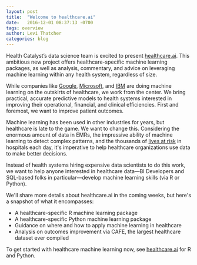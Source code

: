 ```yaml
---
layout: post
title:  "Welcome to healthcare.ai"
date:   2016-12-01 08:37:13 -0700
tags: overview
author: Levi Thatcher
categories: blog
---
```

Health Catalyst’s data science team is excited to present [healthcare.ai](http://healthcare.ai/). This ambitious new project offers healthcare-specific machine learning packages, as well as analysis, commentary, and advice on leveraging machine learning within any health system, regardless of size.

While companies like [Google](https://research.google.com/teams/brain/healthcare/), [Microsoft](http://searchhealthit.techtarget.com/opinion/Microsoft-Project-Adam-may-reach-healthcare-specialties), and [IBM](https://www.mskcc.org/about/innovative-collaborations/watson-oncology) are doing machine learning on the outskirts of healthcare, we work from the center. We bring practical, accurate predictive models to health systems interested in improving their operational, financial, and clinical efficiencies. First and foremost, we want to improve patient outcomes.

Machine learning has been used in other industries for years, but healthcare is late to the game. We want to change this. Considering the enormous amount of data in EMRs, the impressive ability of machine learning to detect complex patterns, and the thousands of [lives at risk](http://journals.lww.com/journalpatientsafety/Fulltext/2013/09000/A_New,_Evidence_based_Estimate_of_Patient_Harms.2.aspx) in hospitals each day, it's imperative to help healthcare organizations use data to make better decisions.

Instead of health systems hiring expensive data scientists to do this work, we want to help anyone interested in healthcare data—BI Developers and SQL-based folks in particular—develop machine learning skills (via R or Python).

We'll share more details about healthcare.ai in the coming weeks, but here's a snapshot of what it encompasses:

- A healthcare-specific R machine learning package
- A healthcare-specific Python machine learning package
- Guidance on where and how to apply machine learning in healthcare
- Analysis on outcomes improvement via CAFE, the largest healthcare dataset ever compiled

To get started with healthcare machine learning now, see [healthcare.ai](http://healthcare.ai/) for R and Python.